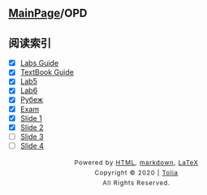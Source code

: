 ## [MainPage](../index.md)/OPD

## 阅读索引

- [x] [Labs Guide](LabRequests.md)
- [x] [TextBook Guide](Guide.md)
- [x] [Lab5](OPD_Lab_5/Lab5.md)
- [x] [Lab6](OPD_Lab_6/Lab6.md)
- [x] [Рубеж](Rubiesh.md)
- [x] [Exam](Exam.md)
- [x] [Slide 1](OPDpart1.md)
- [x] [Slide 2](OPDpart2.md)
- [ ] [Slide 3](OPDpart3.md)
- [ ] [Slide 4](OPDpart4.md)

<style type="text/css">
    #footer {
        position: relative;
        margin: 0 auto;
        line-height: 20px;
        text-align: center;
        font-size: 12px;
        letter-spacing: 1px;
    }
 
    .content {
        height: 1800px;
        width: 100%;
        text-align: center;
    }
</style>

<div id="footer">
    Powered by
    <a href="https://html5up.net">HTML</a>, 
    <a href="https://markdown.com.cn/">markdown</a>, 
    <a href="https://www.latex-project.org/">LaTeX</a>
    <br>
    Copyright © 2020 | 
    <a href="https://tolia-gh.github.io">Tolia</a>
    <br>
    All Rights Reserved.
    <br>
</div>